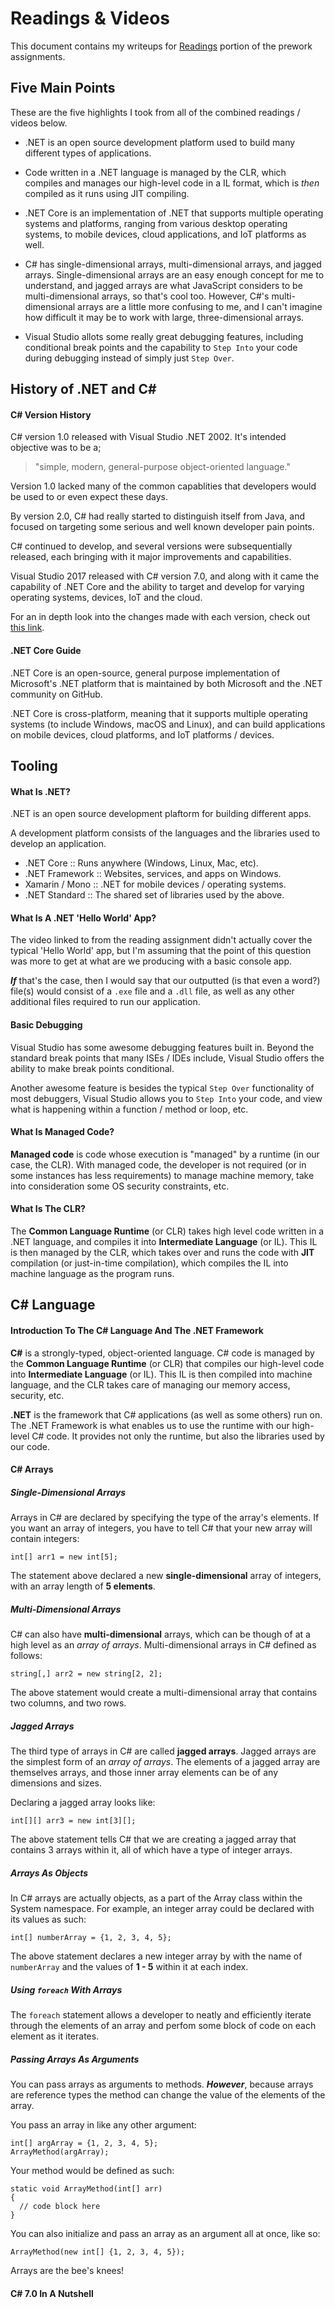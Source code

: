 # Readings & Videos
This document contains my writeups for [Readings](https://github.com/codefellows/code-401-dotnet-prework/blob/master/prework-readings.md) portion of the prework assignments.

## Five Main Points
These are the five highlights I took from all of the combined readings / videos below.

- .NET is an open source development platform used to build many different types of applications.

- Code written in a .NET language is managed by the CLR, which compiles and manages our high-level code in a IL format, which is _then_ compiled as it runs using JIT compiling.

- .NET Core is an implementation of .NET that supports multiple operating systems and platforms, ranging from various desktop operating systems, to mobile devices, cloud applications, and IoT platforms as well.

- C# has single-dimensional arrays, multi-dimensional arrays, and jagged arrays. Single-dimensional arrays are an easy enough concept for me to understand, and jagged arrays are what JavaScript considers to be multi-dimensional arrays, so that's cool too. However, C#'s multi-dimensional arrays are a little more confusing to me, and I can't imagine how difficult it may be to work with large, three-dimensional arrays.

- Visual Studio allots some really great debugging features, including conditional break points and the capability to `Step Into` your code during debugging instead of simply just `Step Over`.

## History of .NET and C#

#### C# Version History

C# version 1.0 released with Visual Studio .NET 2002. It's intended objective was to be a;
> "simple, modern, general-purpose object-oriented language."

Version 1.0 lacked many of the common capablities that developers would be used to or even expect these days.

By version 2.0, C# had really started to distinguish itself from Java, and focused on targeting some serious and well known developer pain points.

C# continued to develop, and several versions were subsequentially released, each bringing with it major improvements and capabilities.

Visual Studio 2017 released with C# version 7.0, and along with it came the capability of .NET Core and the ability to target and develop for varying operating systems, devices, IoT and the cloud.

For an in depth look into the changes made with each version, check out [this link](https://docs.microsoft.com/en-us/dotnet/csharp/whats-new/csharp-version-history).

#### .NET Core Guide

.NET Core is an open-source, general purpose implementation of Microsoft's .NET platform that is maintained by both Microsoft and the .NET community on GitHub.

.NET Core is cross-platform, meaning that it supports multiple operating systems (to include Windows, macOS and Linux), and can build applications on mobile devices, cloud platforms, and IoT platforms / devices.

## Tooling

#### What Is .NET?

.NET is an open source development plaftorm for building different apps.  

A development platform consists of the languages and the libraries used to develop an application.

- .NET Core :: Runs anywhere (Windows, Linux, Mac, etc).
- .NET Framework :: Websites, services, and apps on Windows.
- Xamarin / Mono :: .NET for mobile devices / operating systems.
- .NET Standard :: The shared set of libraries used by the above.

#### What Is A .NET 'Hello World' App?

The video linked to from the reading assignment didn't actually cover the typical 'Hello World' app, but I'm assuming that the point of this question was more to get at what are we producing with a basic console app.

**_If_** that's the case, then I would say that our outputted (is that even a word?) file(s) would consist of a `.exe` file and a `.dll` file, as well as any other additional files required to run our application.

#### Basic Debugging

Visual Studio has some awesome debugging features built in. Beyond the standard break points that many ISEs / IDEs include, Visual Studio offers the ability to make break points conditional.

Another awesome feature is besides the typical `Step Over` functionality of most debuggers, Visual Studio allows you to `Step Into` your code, and view what is happening within a function / method or loop, etc.

#### What Is Managed Code?

**Managed code** is code whose execution is "managed" by a runtime (in our case, the CLR). With managed code, the developer is not required (or in some instances has less requirements) to manage machine memory, take into consideration some OS security constraints, etc.

#### What Is The CLR?

The **Common Language Runtime** (or CLR) takes high level code written in a .NET language, and compiles it into **Intermediate Language** (or IL). This IL is then managed by the CLR, which takes over and runs the code with **JIT** compilation (or just-in-time compilation), which compiles the IL into machine language as the program runs.

## C# Language

#### Introduction To The C# Language And The .NET Framework

**C#** is a strongly-typed, object-oriented language. C# code is managed by the **Common Language Runtime** (or CLR) that compiles our high-level code into **Intermediate Language** (or IL). This IL is then compiled into machine language, and the CLR takes care of managing our memory access, security, etc.

**.NET** is the framework that C# applications (as well as some others) run on. The .NET Framework is what enables us to use the runtime with our high-level C# code. It provides not only the runtime, but also the libraries used by our code.

#### C# Arrays

##### Single-Dimensional Arrays

Arrays in C# are declared by specifying the type of the array's elements. If you want an array of integers, you have to tell C# that your new array will contain integers:

`int[] arr1 = new int[5];`

The statement above declared a new **single-dimensional** array of integers, with an array length of **5 elements**.

##### Multi-Dimensional Arrays

C# can also have **multi-dimensional** arrays, which can be though of at a high level as an _array of arrays_. Multi-dimensional arrays in C# defined as follows:

`string[,] arr2 = new string[2, 2];`

The above statement would create a multi-dimensional array that contains two columns, and two rows.

##### Jagged Arrays

The third type of arrays in C# are called **jagged arrays**. Jagged arrays are the simplest form of an _array of arrays_. The elements of a jagged array are themselves arrays, and those inner array elements can be of any dimensions and sizes.

Declaring a jagged array looks like:

`int[][] arr3 = new int[3][];`

The above statement tells C# that we are creating a jagged array that contains 3 arrays within it, all of which have a type of integer arrays.

##### Arrays As Objects

In C# arrays are actually objects, as a part of the Array class within the System namespace. For example, an integer array could be declared with its values as such:

`int[] numberArray = {1, 2, 3, 4, 5};`

The above statement declares a new integer array by with the name of `numberArray` and the values of **1 - 5** within it at each index.

##### Using `foreach` With Arrays

The `foreach` statement allows a developer to neatly and efficiently iterate through the elements of an array and perfom some block of code on each element as it iterates.

##### Passing Arrays As Arguments

You can  pass arrays as arguments to methods. **_However_**, because arrays are reference types the method can change the value of the elements of the array.

You pass an array in like any other argument:

```
int[] argArray = {1, 2, 3, 4, 5};
ArrayMethod(argArray);
```

Your method would be defined as such:

```
static void ArrayMethod(int[] arr)
{
  // code block here
}
```

You can also initialize and pass an array as an argument all at once, like so:

```
ArrayMethod(new int[] {1, 2, 3, 4, 5});
```

Arrays are the bee's knees!

#### C# 7.0 In A Nutshell

